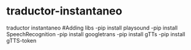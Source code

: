 # traductor-instantaneo
traductor instantaneo
#Adding libs
-pip install playsound
-pip install SpeechRecognition
-pip install googletrans
-pip install gTTs
-pip install gTTS-token
